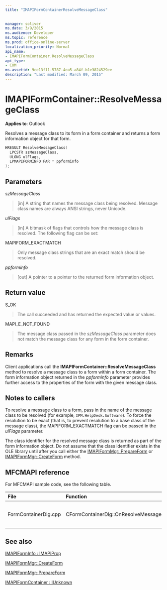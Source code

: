 ```yaml
---
title: "IMAPIFormContainerResolveMessageClass"
 
 
manager: soliver
ms.date: 3/9/2015
ms.audience: Developer
ms.topic: reference
ms.prod: office-online-server
localization_priority: Normal
api_name:
- IMAPIFormContainer.ResolveMessageClass
api_type:
- COM
ms.assetid: 9ce13f11-5787-4ea5-a84f-b1e3824529ee
description: "Last modified: March 09, 2015"
---
```


# IMAPIFormContainer::ResolveMessageClass

  
  
**Applies to**: Outlook 
  
Resolves a message class to its form in a form container and returns a form information object for that form.
  
```cpp
HRESULT ResolveMessageClass(
  LPCSTR szMessageClass,
  ULONG ulFlags,
  LPMAPIFORMINFO FAR * ppforminfo
);
```

## Parameters

 _szMessageClass_
  
> [in] A string that names the message class being resolved. Message class names are always ANSI strings, never Unicode.
    
 _ulFlags_
  
> [in] A bitmask of flags that controls how the message class is resolved. The following flag can be set:
    
MAPIFORM_EXACTMATCH 
  
> Only message class strings that are an exact match should be resolved.
    
 _ppforminfo_
  
> [out] A pointer to a pointer to the returned form information object.
    
## Return value

S_OK 
  
> The call succeeded and has returned the expected value or values.
    
MAPI_E_NOT_FOUND 
  
> The message class passed in the  _szMessageClass_ parameter does not match the message class for any form in the form container. 
    
## Remarks

Client applications call the **IMAPIFormContainer::ResolveMessageClass** method to resolve a message class to a form within a form container. The form information object returned in the  _ppforminfo_ parameter provides further access to the properties of the form with the given message class. 
  
## Notes to callers

To resolve a message class to a form, pass in the name of the message class to be resolved (for example,  `IPM.HelpDesk.Software`). To force the resolution to be exact (that is, to prevent resolution to a base class of the message class), the MAPIFORM_EXACTMATCH flag can be passed in the  _ulFlags_ parameter. 
  
The class identifier for the resolved message class is returned as part of the form information object. Do not assume that the class identifier exists in the OLE library until after you call either the [IMAPIFormMgr::PrepareForm](imapiformmgr-prepareform.md) or [IMAPIFormMgr::CreateForm](imapiformmgr-createform.md) method. 
  
## MFCMAPI reference

For MFCMAPI sample code, see the following table.
  
|**File**|**Function**|**Comment**|
|:-----|:-----|:-----|
|FormContainerDlg.cpp  <br/> |CFormContainerDlg::OnResolveMessageClass  <br/> |MFCMAPI uses the **IMAPIFormContainer::ResolveMessageClass** method to locate a form that is associated with a message class.  <br/> |
   
## See also



[IMAPIFormInfo : IMAPIProp](imapiforminfoimapiprop.md)
  
[IMAPIFormMgr::CreateForm](imapiformmgr-createform.md)
  
[IMAPIFormMgr::PrepareForm](imapiformmgr-prepareform.md)
  
[IMAPIFormContainer : IUnknown](imapiformcontaineriunknown.md)


